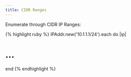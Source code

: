 ```yaml
---
title: CIDR Ranges
---
```


Enumerate through CIDR IP Ranges:

{% highlight ruby %}
IPAddr.new('10.1.1.1/24').each do |ip|
  # ...
end
{% endhighlight %}
